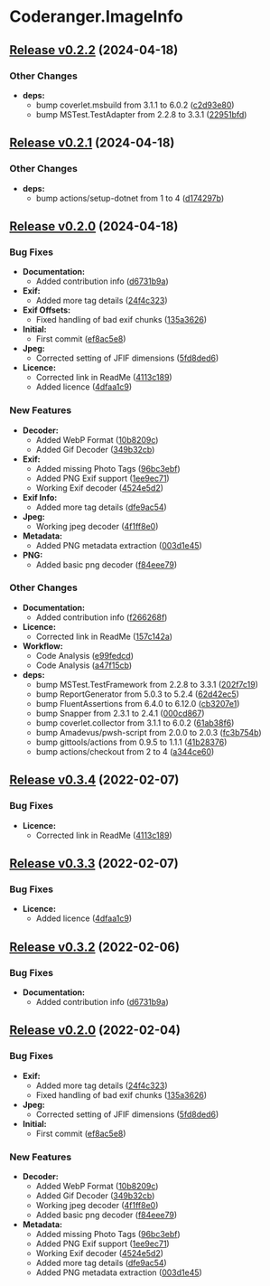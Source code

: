 # Coderanger.ImageInfo

## [Release v0.2.2](https://github.com/jamesmoore/Coderanger.ImageInfo/releases/tag/v0.2.2) (2024-04-18)

### Other Changes

* **deps:**
  * bump coverlet.msbuild from 3.1.1 to 6.0.2 ([c2d93e80](https://github.com/jamesmoore/Coderanger.ImageInfo/commit/c2d93e80291fee116387376b6b19a8d95b8817b0))
  * bump MSTest.TestAdapter from 2.2.8 to 3.3.1 ([22951bfd](https://github.com/jamesmoore/Coderanger.ImageInfo/commit/22951bfd3f4c440603988025b307f6fad840012b))


## [Release v0.2.1](https://github.com/jamesmoore/Coderanger.ImageInfo/releases/tag/v0.2.1) (2024-04-18)

### Other Changes

* **deps:**
  * bump actions/setup-dotnet from 1 to 4 ([d174297b](https://github.com/jamesmoore/Coderanger.ImageInfo/commit/d174297b35fff3fd2202e2bfaacd1e94bb8197fb))


## [Release v0.2.0](https://github.com/jamesmoore/Coderanger.ImageInfo/releases/tag/v0.2.0) (2024-04-18)

### Bug Fixes

* **Documentation:**
  * Added contribution info ([d6731b9a](https://github.com/jamesmoore/Coderanger.ImageInfo/commit/d6731b9aba66d9a351b5a9de8346221974a66b8c))
* **Exif:**
  * Added more tag details ([24f4c323](https://github.com/jamesmoore/Coderanger.ImageInfo/commit/24f4c323aabd03ee83f2e9a7138a5ecce3736875))
* **Exif Offsets:**
  * Fixed handling of bad exif chunks ([135a3626](https://github.com/jamesmoore/Coderanger.ImageInfo/commit/135a3626565d043cad54e49dcca5f7ef8d79bfea))
* **Initial:**
  * First commit ([ef8ac5e8](https://github.com/jamesmoore/Coderanger.ImageInfo/commit/ef8ac5e853d0d640b993b959608040cf3e2b2e32))
* **Jpeg:**
  * Corrected setting of JFIF dimensions ([5fd8ded6](https://github.com/jamesmoore/Coderanger.ImageInfo/commit/5fd8ded6ce994d6d91f03444c18702a3be8353b3))
* **Licence:**
  * Corrected link in ReadMe ([4113c189](https://github.com/jamesmoore/Coderanger.ImageInfo/commit/4113c189597d088713c1345dad023ff2c86c5b2e))
  * Added licence ([4dfaa1c9](https://github.com/jamesmoore/Coderanger.ImageInfo/commit/4dfaa1c91042ad26223701876c00fbb544c71e2f))

### New Features

* **Decoder:**
  * Added WebP Format ([10b8209c](https://github.com/jamesmoore/Coderanger.ImageInfo/commit/10b8209cd5f0de765a48ae22f524fc0f3925ff9d))
  * Added Gif Decoder ([349b32cb](https://github.com/jamesmoore/Coderanger.ImageInfo/commit/349b32cb07b275f7e6141a102cc3a4adcec5d055))
* **Exif:**
  * Added missing Photo Tags ([96bc3ebf](https://github.com/jamesmoore/Coderanger.ImageInfo/commit/96bc3ebf049de7856da912d901ddb3f82fd06292))
  * Added PNG Exif support ([1ee9ec71](https://github.com/jamesmoore/Coderanger.ImageInfo/commit/1ee9ec71869fcbdd027027e3cdac0032c146774b))
  * Working Exif decoder ([4524e5d2](https://github.com/jamesmoore/Coderanger.ImageInfo/commit/4524e5d2b266582e29edd68cdd44628b5213ba94))
* **Exif Info:**
  * Added more tag details ([dfe9ac54](https://github.com/jamesmoore/Coderanger.ImageInfo/commit/dfe9ac548ac2ffb160faeaf85768a499cc21db2e))
* **Jpeg:**
  * Working jpeg decoder ([4f1ff8e0](https://github.com/jamesmoore/Coderanger.ImageInfo/commit/4f1ff8e0f22e7c71f3e0a68afdc9e0ed016c8e46))
* **Metadata:**
  * Added PNG metadata extraction ([003d1e45](https://github.com/jamesmoore/Coderanger.ImageInfo/commit/003d1e450af11822cf282d52c8b368bcff9e179c))
* **PNG:**
  * Added basic png decoder ([f84eee79](https://github.com/jamesmoore/Coderanger.ImageInfo/commit/f84eee79b82d93428205c4a27f179a2e8acf2834))

### Other Changes

* **Documentation:**
  * Added contribution info ([f266268f](https://github.com/jamesmoore/Coderanger.ImageInfo/commit/f266268fb1b1973fed9ee958be50955e0e130e8d))
* **Licence:**
  * Corrected link in ReadMe ([157c142a](https://github.com/jamesmoore/Coderanger.ImageInfo/commit/157c142ad8d0692cfba6f99f9da60d75b8cf2fa9))
* **Workflow:**
  * Code Analysis ([e99fedcd](https://github.com/jamesmoore/Coderanger.ImageInfo/commit/e99fedcdd7646bab3a59818ca27f9b908b767364))
  * Code Analysis ([a47f15cb](https://github.com/jamesmoore/Coderanger.ImageInfo/commit/a47f15cb650f56663d9f68f4db871e4eca030d86))
* **deps:**
  * bump MSTest.TestFramework from 2.2.8 to 3.3.1 ([202f7c19](https://github.com/jamesmoore/Coderanger.ImageInfo/commit/202f7c19d9b3697d468fbb2d934e74e75f3b9f82))
  * bump ReportGenerator from 5.0.3 to 5.2.4 ([62d42ec5](https://github.com/jamesmoore/Coderanger.ImageInfo/commit/62d42ec5f850afe424cc9e934094c84b20df1028))
  * bump FluentAssertions from 6.4.0 to 6.12.0 ([cb3207e1](https://github.com/jamesmoore/Coderanger.ImageInfo/commit/cb3207e1d85edacef2ba8db962c924680b571ae6))
  * bump Snapper from 2.3.1 to 2.4.1 ([000cd867](https://github.com/jamesmoore/Coderanger.ImageInfo/commit/000cd867666d2bc3186e152415b7ff7e179e2726))
  * bump coverlet.collector from 3.1.1 to 6.0.2 ([61ab38f6](https://github.com/jamesmoore/Coderanger.ImageInfo/commit/61ab38f6a6cd829d566f0ee87efaea412c062628))
  * bump Amadevus/pwsh-script from 2.0.0 to 2.0.3 ([fc3b754b](https://github.com/jamesmoore/Coderanger.ImageInfo/commit/fc3b754b6a95b8b2123939fe9cee81c1d0b41fff))
  * bump gittools/actions from 0.9.5 to 1.1.1 ([41b28376](https://github.com/jamesmoore/Coderanger.ImageInfo/commit/41b28376f513f876eac5918ab7ce5a9ac45cefa4))
  * bump actions/checkout from 2 to 4 ([a344ce60](https://github.com/jamesmoore/Coderanger.ImageInfo/commit/a344ce6036ba1619f11880456ff06df67f326fdf))


## [Release v0.3.4](https://github.com/CodeRanger-com/Coderanger.ImageInfo/releases/tag/v0.3.4) (2022-02-07)

### Bug Fixes

* **Licence:**
  * Corrected link in ReadMe ([4113c189](https://github.com/CodeRanger-com/Coderanger.ImageInfo/commit/4113c189597d088713c1345dad023ff2c86c5b2e))


## [Release v0.3.3](https://github.com/CodeRanger-com/Coderanger.ImageInfo/releases/tag/v0.3.3) (2022-02-07)

### Bug Fixes

* **Licence:**
  * Added licence ([4dfaa1c9](https://github.com/CodeRanger-com/Coderanger.ImageInfo/commit/4dfaa1c91042ad26223701876c00fbb544c71e2f))


## [Release v0.3.2](https://github.com/CodeRanger-com/Coderanger.ImageInfo/releases/tag/v0.3.2) (2022-02-06)

### Bug Fixes

* **Documentation:**
  * Added contribution info ([d6731b9a](https://github.com/CodeRanger-com/Coderanger.ImageInfo/commit/d6731b9aba66d9a351b5a9de8346221974a66b8c))


## [Release v0.2.0](https://github.com/CodeRanger-com/Coderanger.ImageInfo/releases/tag/v0.2.0) (2022-02-04)

### Bug Fixes

* **Exif:**
  * Added more tag details ([24f4c323](https://github.com/CodeRanger-com/Coderanger.ImageInfo/commit/24f4c323aabd03ee83f2e9a7138a5ecce3736875))
  * Fixed handling of bad exif chunks ([135a3626](https://github.com/CodeRanger-com/Coderanger.ImageInfo/commit/135a3626565d043cad54e49dcca5f7ef8d79bfea))
* **Jpeg:**
  * Corrected setting of JFIF dimensions ([5fd8ded6](https://github.com/CodeRanger-com/Coderanger.ImageInfo/commit/5fd8ded6ce994d6d91f03444c18702a3be8353b3))
* **Initial:**
  * First commit ([ef8ac5e8](https://github.com/CodeRanger-com/Coderanger.ImageInfo/commit/ef8ac5e853d0d640b993b959608040cf3e2b2e32))

### New Features

* **Decoder:**
  * Added WebP Format ([10b8209c](https://github.com/CodeRanger-com/Coderanger.ImageInfo/commit/10b8209cd5f0de765a48ae22f524fc0f3925ff9d))
  * Added Gif Decoder ([349b32cb](https://github.com/CodeRanger-com/Coderanger.ImageInfo/commit/349b32cb07b275f7e6141a102cc3a4adcec5d055))
  * Working jpeg decoder ([4f1ff8e0](https://github.com/CodeRanger-com/Coderanger.ImageInfo/commit/4f1ff8e0f22e7c71f3e0a68afdc9e0ed016c8e46))
  * Added basic png decoder ([f84eee79](https://github.com/CodeRanger-com/Coderanger.ImageInfo/commit/f84eee79b82d93428205c4a27f179a2e8acf2834))
* **Metadata:**
  * Added missing Photo Tags ([96bc3ebf](https://github.com/CodeRanger-com/Coderanger.ImageInfo/commit/96bc3ebf049de7856da912d901ddb3f82fd06292))
  * Added PNG Exif support ([1ee9ec71](https://github.com/CodeRanger-com/Coderanger.ImageInfo/commit/1ee9ec71869fcbdd027027e3cdac0032c146774b))
  * Working Exif decoder ([4524e5d2](https://github.com/CodeRanger-com/Coderanger.ImageInfo/commit/4524e5d2b266582e29edd68cdd44628b5213ba94))
  * Added more tag details ([dfe9ac54](https://github.com/CodeRanger-com/Coderanger.ImageInfo/commit/dfe9ac548ac2ffb160faeaf85768a499cc21db2e))
  * Added PNG metadata extraction ([003d1e45](https://github.com/CodeRanger-com/Coderanger.ImageInfo/commit/003d1e450af11822cf282d52c8b368bcff9e179c))